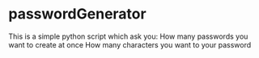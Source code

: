 # passwordGenerator

This is a simple python script which ask you:
How many passwords you want to create at once
How many characters you want to your password
